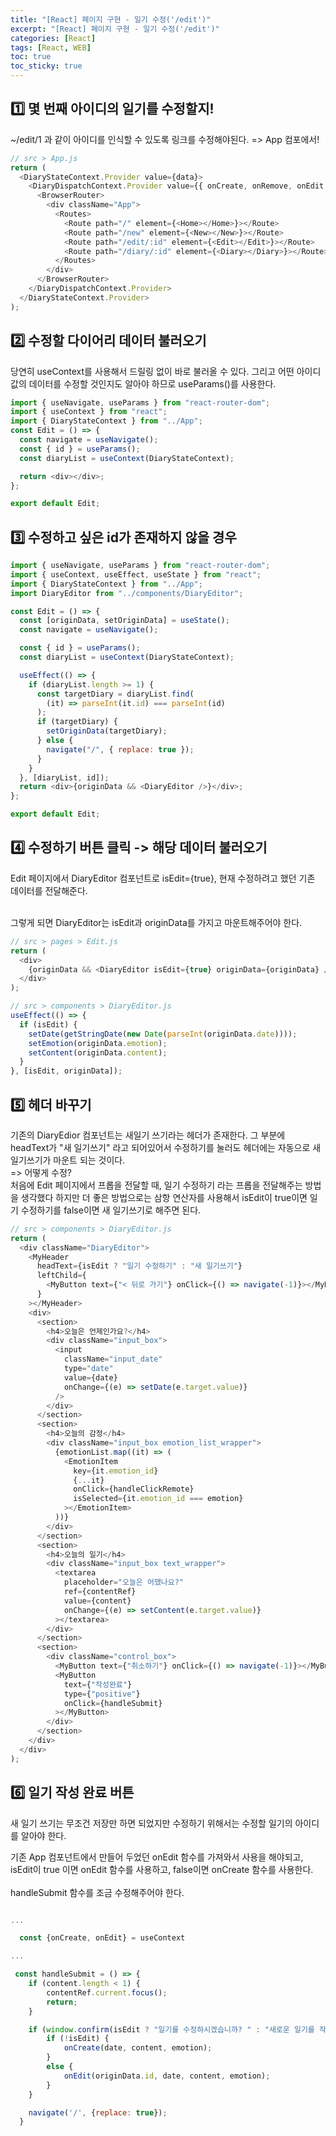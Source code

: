 ```yaml
---
title: "[React] 페이지 구현 - 일기 수정('/edit')"
excerpt: "[React] 페이지 구현 - 일기 수정('/edit')"
categories: [React]
tags: [React, WEB]
toc: true
toc_sticky: true
---
```


## 1️⃣ 몇 번째 아이디의 일기를 수정할지!

~/edit/1 과 같이 아이디를 인식할 수 있도록 링크를 수정해야된다. => App 컴포에서!

```js
// src > App.js
return (
  <DiaryStateContext.Provider value={data}>
    <DiaryDispatchContext.Provider value={{ onCreate, onRemove, onEdit }}>
      <BrowserRouter>
        <div className="App">
          <Routes>
            <Route path="/" element={<Home></Home>}></Route>
            <Route path="/new" element={<New></New>}></Route>
            <Route path="/edit/:id" element={<Edit></Edit>}></Route>
            <Route path="/diary/:id" element={<Diary></Diary>}></Route>
          </Routes>
        </div>
      </BrowserRouter>
    </DiaryDispatchContext.Provider>
  </DiaryStateContext.Provider>
);
```

## 2️⃣ 수정할 다이어리 데이터 불러오기

당연히 useContext를 사용해서 드릴링 없이 바로 불러올 수 있다. 그리고 어떤 아이디값의 데이터를 수정할 것인지도 알아야 하므로 useParams()를 사용한다.

```js
import { useNavigate, useParams } from "react-router-dom";
import { useContext } from "react";
import { DiaryStateContext } from "../App";
const Edit = () => {
  const navigate = useNavigate();
  const { id } = useParams();
  const diaryList = useContext(DiaryStateContext);

  return <div></div>;
};

export default Edit;
```

## 3️⃣ 수정하고 싶은 id가 존재하지 않을 경우

```js
import { useNavigate, useParams } from "react-router-dom";
import { useContext, useEffect, useState } from "react";
import { DiaryStateContext } from "../App";
import DiaryEditor from "../components/DiaryEditor";

const Edit = () => {
  const [originData, setOriginData] = useState();
  const navigate = useNavigate();

  const { id } = useParams();
  const diaryList = useContext(DiaryStateContext);

  useEffect(() => {
    if (diaryList.length >= 1) {
      const targetDiary = diaryList.find(
        (it) => parseInt(it.id) === parseInt(id)
      );
      if (targetDiary) {
        setOriginData(targetDiary);
      } else {
        navigate("/", { replace: true });
      }
    }
  }, [diaryList, id]);
  return <div>{originData && <DiaryEditor />}</div>;
};

export default Edit;
```

## 4️⃣ 수정하기 버튼 클릭 -> 해당 데이터 불러오기

Edit 페이지에서 DiaryEditor 컴포넌트로 isEdit={true}, 현재 수정하려고 했던 기존 데이터를 전달해준다. <br> <br>

그렇게 되면 DiaryEditor는 isEdit과 originData를 가지고 마운트해주어야 한다.

```js
// src > pages > Edit.js
return (
  <div>
    {originData && <DiaryEditor isEdit={true} originData={originData} />}
  </div>
);
```

```js
// src > components > DiaryEditor.js
useEffect(() => {
  if (isEdit) {
    setDate(getStringDate(new Date(parseInt(originData.date))));
    setEmotion(originData.emotion);
    setContent(originData.content);
  }
}, [isEdit, originData]);
```

## 5️⃣ 헤더 바꾸기

기존의 DiaryEdior 컴포넌트는 새일기 쓰기라는 헤더가 존재한다. 그 부분에 headText가 "새 일기쓰기" 라고 되어있어서 수정하기를 눌러도 헤더에는 자동으로 새 일기쓰기가 마운트 되는 것이다. <br>
=> 어떻게 수정? <br>
처음에 Edit 페이지에서 프롭을 전달할 때, 일기 수정하기 라는 프롭을 전달해주는 방법을 생각했다 하지만 더 좋은 방법으로는 삼항 연산자를 사용해서 isEdit이 true이면 일기 수정하기를 false이면 새 일기쓰기로 해주면 된다.

```js
// src > components > DiaryEditor.js
return (
  <div className="DiaryEditor">
    <MyHeader
      headText={isEdit ? "일기 수정하기" : "새 일기쓰기"}
      leftChild={
        <MyButton text={"< 뒤로 가기"} onClick={() => navigate(-1)}></MyButton>
      }
    ></MyHeader>
    <div>
      <section>
        <h4>오늘은 언제인가요?</h4>
        <div className="input_box">
          <input
            className="input_date"
            type="date"
            value={date}
            onChange={(e) => setDate(e.target.value)}
          />
        </div>
      </section>
      <section>
        <h4>오늘의 감정</h4>
        <div className="input_box emotion_list_wrapper">
          {emotionList.map((it) => (
            <EmotionItem
              key={it.emotion_id}
              {...it}
              onClick={handleClickRemote}
              isSelected={it.emotion_id === emotion}
            ></EmotionItem>
          ))}
        </div>
      </section>
      <section>
        <h4>오늘의 일기</h4>
        <div className="input_box text_wrapper">
          <textarea
            placeholder="오늘은 어땠나요?"
            ref={contentRef}
            value={content}
            onChange={(e) => setContent(e.target.value)}
          ></textarea>
        </div>
      </section>
      <section>
        <div className="control_box">
          <MyButton text={"취소하기"} onClick={() => navigate(-1)}></MyButton>
          <MyButton
            text={"작성완료"}
            type={"positive"}
            onClick={handleSubmit}
          ></MyButton>
        </div>
      </section>
    </div>
  </div>
);
```

## 6️⃣ 일기 작성 완료 버튼

새 일기 쓰기는 무조건 저장만 하면 되었지만 수정하기 위해서는 수정할 일기의 아이디를 알아야 한다. <br>

기존 App 컴포넌트에서 만들어 두었던 onEdit 함수를 가져와서 사용을 해야되고, isEdit이 true 이면 onEdit 함수를 사용하고, false이면 onCreate 함수를 사용한다.
<br>
<br>
handleSubmit 함수를 조금 수정해주어야 한다.

```js

...

  const {onCreate, onEdit} = useContext

...

 const handleSubmit = () => {
    if (content.length < 1) {
        contentRef.current.focus();
        return;
    }

    if (window.confirm(isEdit ? "일기를 수정하시겠습니까? " : "새로운 일기를 작성하시겠습니까? ")) {
        if (!isEdit) {
            onCreate(date, content, emotion);
        }
        else {
            onEdit(originData.id, date, content, emotion);
        }
    }

    navigate('/', {replace: true});
  }
```
